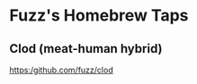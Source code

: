 # Fuzz's Homebrew Taps

## Clod (meat-human hybrid)

[https:/github.com/fuzz/clod](https://github.com/fuzz/clod)
